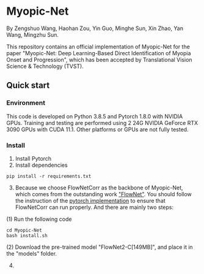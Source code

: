 # Myopic-Net

By Zengshuo Wang, Haohan Zou, Yin Guo, Minghe Sun, Xin Zhao, Yan Wang, Mingzhu Sun.

This repository contains an official implementation of Myopic-Net for the paper "Myopic-Net: Deep Learning-Based Direct Identification of Myopia Onset and Progression", which has been accepted by Translational Vision Science & Technology (TVST).

## Quick start

### Environment

This code is developed on Python 3.8.5 and Pytorch 1.8.0 with NVIDIA GPUs. Training and testing are performed using 2 24G NVIDIA GeForce RTX 3090 GPUs with CUDA 11.1. Other platforms or GPUs are not fully tested.

### Install

1. Install Pytorch
2. Install dependencies

```shell
pip install -r requirements.txt
```

3. Because we choose FlowNetCorr as the backbone of Myopic-Net, which comes from the outstanding work ["FlowNet"](https://doi.org/10.1109/ICCV.2015.316). You should follow the instruction of the [pytorch implementation](https://github.com/NVIDIA/flownet2-pytorch) to ensure that FlowNetCorr can run properly. And there are mainly two steps:

(1) Run the following code
```shell
cd Myopic-Net
bash install.sh
```

(2) Download the pre-trained model "FlowNet2-C[149MB]", and place it in the "models" folder.

4. 
